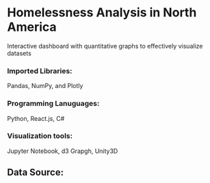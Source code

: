 # Homelessness Analysis in North America
Interactive dashboard with quantitative graphs to effectively visualize datasets

### Imported Libraries:
Pandas, NumPy, and Plotly

### Programming Lanuguages:
Python, React.js, C#

### Visualization tools:
Jupyter Notebook, d3 Grapgh, Unity3D

## Data Source:

